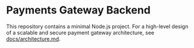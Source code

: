# Payments Gateway Backend

This repository contains a minimal Node.js project. For a high-level design of a scalable and secure payment gateway architecture, see [docs/architecture.md](docs/architecture.md).
